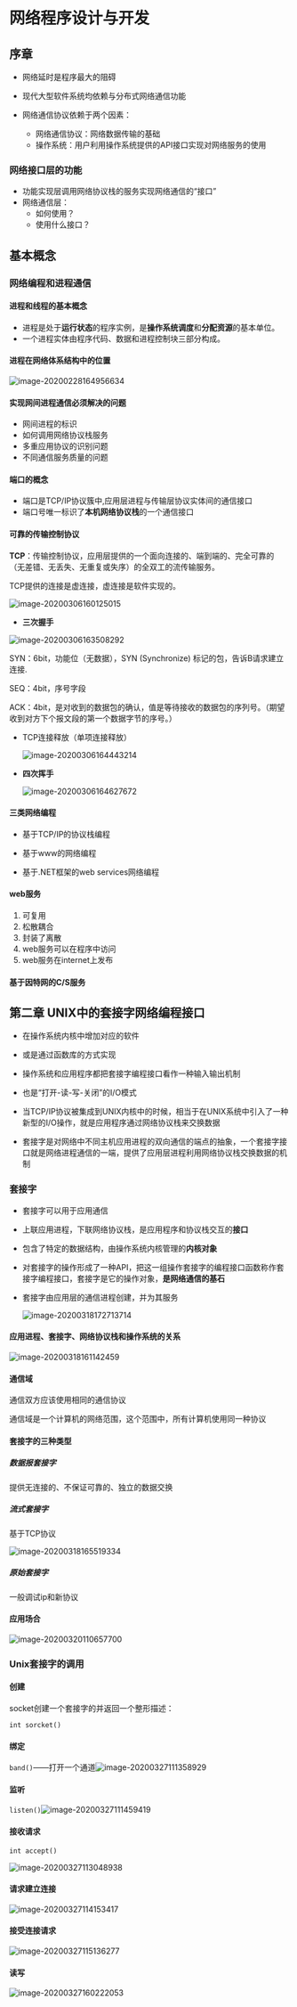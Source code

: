 # 网络程序设计与开发

## 序章

+ 网络延时是程序最大的阻碍

+ 现代大型软件系统均依赖与分布式网络通信功能
+ 网络通信协议依赖于两个因素：
  + 网络通信协议：网络数据传输的基础
  + 操作系统：用户利用操作系统提供的API接口实现对网络服务的使用

### 网络接口层的功能

+ 功能实现层调用网络协议栈的服务实现网络通信的“接口”
+ 网络通信层：
  + 如何使用？
  + 使用什么接口？

## 基本概念

### 网络编程和进程通信

#### 进程和线程的基本概念

+ 进程是处于**运行状态**的程序实例，是**操作系统调度**和**分配资源**的基本单位。
+ 一个进程实体由程序代码、数据和进程控制块三部分构成。

#### 进程在网络体系结构中的位置

![image-20200228164956634](C:\Users\admin\AppData\Roaming\Typora\typora-user-images\image-20200228164956634.png)

#### 实现网间进程通信必须解决的问题

+ 网间进程的标识
+ 如何调用网络协议栈服务
+ 多重应用协议的识别问题
+ 不同通信服务质量的问题

#### 端口的概念

+ 端口是TCP/IP协议簇中,应用层进程与传输层协议实体间的通信接口
+ 端口号唯一标识了**本机网络协议栈**的一个通信接口

#### 可靠的传输控制协议

**TCP**：传输控制协议，应用层提供的一个面向连接的、端到端的、完全可靠的（无差错、无丢失、无重复或失序）的全双工的流传输服务。

TCP提供的连接是虚连接，虚连接是软件实现的。

![image-20200306160125015](C:\Users\admin\AppData\Roaming\Typora\typora-user-images\image-20200306160125015.png)

+  **三次握手**

![image-20200306163508292](C:\Users\admin\AppData\Roaming\Typora\typora-user-images\image-20200306163508292.png)

SYN：6bit，功能位（无数据），SYN (Synchronize) 标记的包，告诉B请求建立连接.

SEQ：4bit，序号字段

ACK：4bit，是对收到的数据包的确认，值是等待接收的数据包的序列号。（期望收到对方下个报文段的第一个数据字节的序号。）

+ TCP连接释放（单项连接释放）

  ![image-20200306164443214](C:\Users\admin\AppData\Roaming\Typora\typora-user-images\image-20200306164443214.png)

+ **四次挥手**

  ![image-20200306164627672](C:\Users\admin\AppData\Roaming\Typora\typora-user-images\image-20200306164627672.png)

  

#### 三类网络编程

+ 基于TCP/IP的协议栈编程

+ 基于www的网络编程

+ 基于.NET框架的web services网络编程

#### web服务

1. 可复用
2. 松散耦合
3. 封装了离散
4. web服务可以在程序中访问
5. web服务在internet上发布

#### 基于因特网的C/S服务



## 第二章 UNIX中的套接字网络编程接口

+ 在操作系统内核中增加对应的软件
+ 或是通过函数库的方式实现
+ 操作系统和应用程序都把套接字编程接口看作一种输入输出机制

+ 也是“打开-读-写-关闭”的I/O模式

+ 当TCP/IP协议被集成到UNIX内核中的时候，相当于在UNIX系统中引入了一种新型的I/O操作，就是应用程序通过网络协议栈来交换数据

+ 套接字是对网络中不同主机应用进程的双向通信的端点的抽象，一个套接字接口就是网络进程通信的一端，提供了应用层进程利用网络协议栈交换数据的机制

### 套接字

+ 套接字可以用于应用通信

+ 上联应用进程，下联网络协议栈，是应用程序和协议栈交互的**接口**

+ 包含了特定的数据结构，由操作系统内核管理的**内核对象**

+ 对套接字的操作形成了一种API，把这一组操作套接字的编程接口函数称作套接字编程接口，套接字是它的操作对象，**是网络通信的基石**

+ 套接字由应用层的通信进程创建，并为其服务

  ![image-20200318172713714](C:\Users\admin\AppData\Roaming\Typora\typora-user-images\image-20200318172713714.png)


#### 应用进程、套接字、网络协议栈和操作系统的关系

![image-20200318161142459](C:\Users\admin\AppData\Roaming\Typora\typora-user-images\image-20200318161142459.png)

#### 通信域

通信双方应该使用相同的通信协议

通信域是一个计算机的网络范围，这个范围中，所有计算机使用同一种协议



#### 套接字的三种类型

##### 数据报套接字

提供无连接的、不保证可靠的、独立的数据交换

##### 流式套接字

基于TCP协议

![image-20200318165519334](C:\Users\admin\AppData\Roaming\Typora\typora-user-images\image-20200318165519334.png)

##### 原始套接字

一般调试ip和新协议

#### 应用场合

![image-20200320110657700](C:\Users\admin\AppData\Roaming\Typora\typora-user-images\image-20200320110657700.png)

 

### Unix套接字的调用

#### 创建

socket创建一个套接字的并返回一个整形描述：

`int sorcket()`

#### 绑定

`band()`——打开一个通道![image-20200327111358929](C:\Users\admin\AppData\Roaming\Typora\typora-user-images\image-20200327111358929.png)

#### 监听

`listen()`![image-20200327111459419](C:\Users\admin\AppData\Roaming\Typora\typora-user-images\image-20200327111459419.png)

#### 接收请求

`int accept()`

![image-20200327113048938](C:\Users\admin\AppData\Roaming\Typora\typora-user-images\image-20200327113048938.png)

#### 请求建立连接

![image-20200327114153417](C:\Users\admin\AppData\Roaming\Typora\typora-user-images\image-20200327114153417.png)

#### 接受连接请求

![image-20200327115136277](C:\Users\admin\AppData\Roaming\Typora\typora-user-images\image-20200327115136277.png)

#### 读写

![image-20200327160222053](C:\Users\admin\AppData\Roaming\Typora\typora-user-images\image-20200327160222053.png)

 